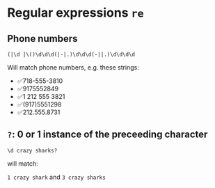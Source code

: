 # Regular expressions ```re```


## Phone numbers
```
(|\d |\()\d\d\d(|-|.)\d\d\d(-||.)\d\d\d\d
```

Will match phone numbers, e.g. these strings:

- ✅718-555-3810
- ✅9175552849
- ✅1 212 555 3821
- ✅(917)5551298
- ✅212.555.8731

## ```?```: 0 or 1 instance of the preceeding character 

```
\d crazy sharks?
```
will match:

```1 crazy shark``` and ```3 crazy sharks```
